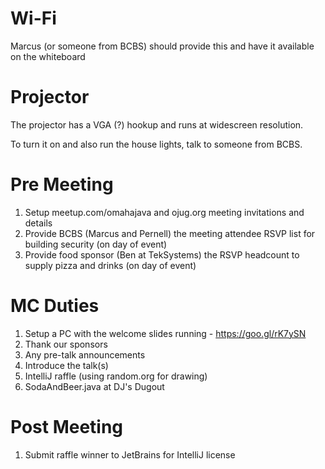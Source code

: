 # Wi-Fi

Marcus (or someone from BCBS) should provide this and have it available on the whiteboard

# Projector

The projector has a VGA (?) hookup and runs at widescreen resolution.

To turn it on and also run the house lights, talk to someone from BCBS.

# Pre Meeting

1. Setup meetup.com/omahajava and ojug.org meeting invitations and details
1. Provide BCBS (Marcus and Pernell) the meeting attendee RSVP list for building security (on day of event)
1. Provide food sponsor (Ben at TekSystems) the RSVP headcount to supply pizza and drinks (on day of event)

# MC Duties

1. Setup a PC with the welcome slides running - https://goo.gl/rK7ySN
1. Thank our sponsors
1. Any pre-talk announcements
1. Introduce the talk(s)
1. IntelliJ raffle (using random.org for drawing)
1. SodaAndBeer.java at DJ's Dugout

# Post Meeting
1. Submit raffle winner to JetBrains for IntelliJ license
